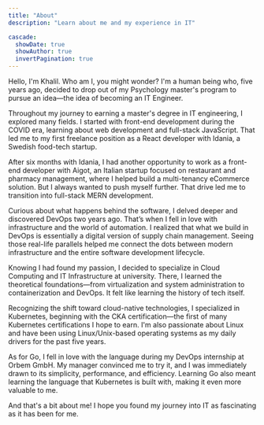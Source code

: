 ```yaml
---
title: "About"
description: "Learn about me and my experience in IT"

cascade:
  showDate: true
  showAuthor: true
  invertPagination: true
---
```


Hello, I'm Khalil. Who am I, you might wonder? I'm a human being who, five years ago, decided to drop out of my Psychology master's program to pursue an idea—the idea of becoming an IT Engineer.

Throughout my journey to earning a master's degree in IT engineering, I explored many fields. I started with front-end development during the COVID era, learning about web development and full-stack JavaScript. That led me to my first freelance position as a React developer with Idania, a Swedish food-tech startup.

After six months with Idania, I had another opportunity to work as a front-end developer with Aigot, an Italian startup focused on restaurant and pharmacy management, where I helped build a multi-tenancy eCommerce solution. But I always wanted to push myself further. That drive led me to transition into full-stack MERN development.

Curious about what happens behind the software, I delved deeper and discovered DevOps two years ago. That’s when I fell in love with infrastructure and the world of automation. I realized that what we build in DevOps is essentially a digital version of supply chain management. Seeing those real-life parallels helped me connect the dots between modern infrastructure and the entire software development lifecycle.

Knowing I had found my passion, I decided to specialize in Cloud Computing and IT Infrastructure at university. There, I learned the theoretical foundations—from virtualization and system administration to containerization and DevOps. It felt like learning the history of tech itself.

Recognizing the shift toward cloud-native technologies, I specialized in Kubernetes, beginning with the CKA certification—the first of many Kubernetes certifications I hope to earn. I'm also passionate about Linux and have been using Linux/Unix-based operating systems as my daily drivers for the past five years.

As for Go, I fell in love with the language during my DevOps internship at Orbem GmbH. My manager convinced me to try it, and I was immediately drawn to its simplicity, performance, and efficiency. Learning Go also meant learning the language that Kubernetes is built with, making it even more valuable to me.

And that's a bit about me! I hope you found my journey into IT as fascinating as it has been for me.
